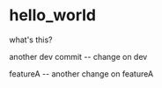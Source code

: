 # hello_world
what's this?

another dev commit -- change on dev

featureA -- another change on featureA
